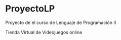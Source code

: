 # ProyectoLP
Proyecto de el curso de Lenguaje de Programación II

Tienda Virtual de Videojuegos online

